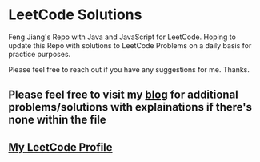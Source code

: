 # LeetCode Solutions
Feng Jiang's Repo with Java and JavaScript for LeetCode. Hoping to update this Repo with solutions to LeetCode Problems on a daily basis for practice purposes.

Please feel free to reach out if you have any suggestions for me. Thanks.

## Please feel free to visit my [blog](https://fengjiang.dev) for additional problems/solutions with explainations if there's none within the file
## [My LeetCode Profile](https://leetcode.com/fjiang91/)
